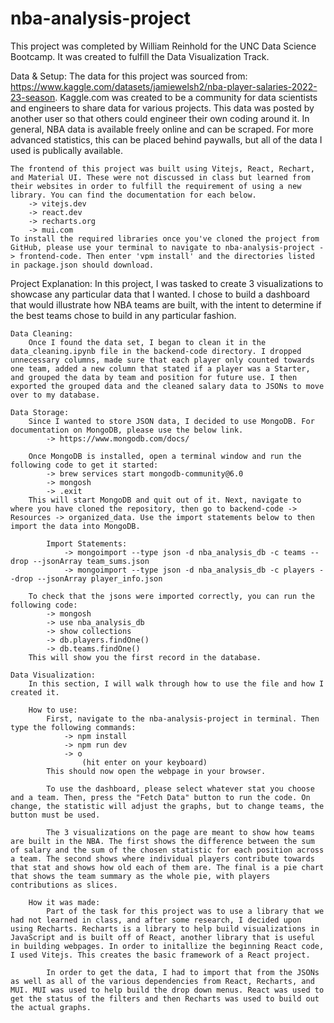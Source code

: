 # nba-analysis-project

This project was completed by William Reinhold for the UNC Data Science Bootcamp. It was created to fulfill the Data Visualization Track. 

Data & Setup:
    The data for this project was sourced from: https://www.kaggle.com/datasets/jamiewelsh2/nba-player-salaries-2022-23-season. Kaggle.com was created to be a community for data scientists and engineers to share data for various projects. This data was posted by another user so that others could engineer their own coding around it. In general, NBA data is available freely online and can be scraped. For more advanced statistics, this can be placed behind paywalls, but all of the data I used is publically available.

    The frontend of this project was built using Vitejs, React, Rechart, and Material UI. These were not discussed in class but learned from their websites in order to fulfill the requirement of using a new library. You can find the documentation for each below.
        -> vitejs.dev
        -> react.dev
        -> recharts.org
        -> mui.com
    To install the required libraries once you've cloned the project from GitHub, please use your terminal to navigate to nba-analysis-project -> frontend-code. Then enter 'vpm install' and the directories listed in package.json should download.


Project Explanation:
    In this project, I was tasked to create 3 visualizations to showcase any particular data that I wanted. I chose to build a dashboard that would illustrate how NBA teams are built, with the intent to determine if the best teams chose to build in any particular fashion.

    Data Cleaning:
        Once I found the data set, I began to clean it in the data_cleaning.ipynb file in the backend-code directory. I dropped unnecessary columns, made sure that each player only counted towards one team, added a new column that stated if a player was a Starter, and grouped the data by team and position for future use. I then exported the grouped data and the cleaned salary data to JSONs to move over to my database.

    Data Storage:
        Since I wanted to store JSON data, I decided to use MongoDB. For documentation on MongoDB, please use the below link.
            -> https://www.mongodb.com/docs/
        
        Once MongoDB is installed, open a terminal window and run the following code to get it started:
            -> brew services start mongodb-community@6.0
            -> mongosh
            -> .exit
        This will start MongoDB and quit out of it. Next, navigate to where you have cloned the repository, then go to backend-code -> Resources -> organized_data. Use the import statements below to then import the data into MongoDB.

            Import Statements:
                -> mongoimport --type json -d nba_analysis_db -c teams --drop --jsonArray team_sums.json
                -> mongoimport --type json -d nba_analysis_db -c players --drop --jsonArray player_info.json
        
        To check that the jsons were imported correctly, you can run the following code:
            -> mongosh
            -> use nba_analysis_db
            -> show collections
            -> db.players.findOne()
            -> db.teams.findOne()
        This will show you the first record in the database.

    Data Visualization:
        In this section, I will walk through how to use the file and how I created it.

        How to use:
            First, navigate to the nba-analysis-project in terminal. Then type the following commands:
                -> npm install
                -> npm run dev
                -> o
                    (hit enter on your keyboard)
            This should now open the webpage in your browser.

            To use the dashboard, please select whatever stat you choose and a team. Then, press the "Fetch Data" button to run the code. On change, the statistic will adjust the graphs, but to change teams, the button must be used. 

            The 3 visualizations on the page are meant to show how teams are built in the NBA. The first shows the difference between the sum of salary and the sum of the chosen statistic for each position across a team. The second shows where individual players contribute towards that stat and shows how old each of them are. The final is a pie chart that shows the team summary as the whole pie, with players contributions as slices. 

        How it was made:
            Part of the task for this project was to use a library that we had not learned in class, and after some research, I decided upon using Recharts. Recharts is a library to help build visualizations in JavaScript and is built off of React, another library that is useful in building webpages. In order to initallize the beginning React code, I used Vitejs. This creates the basic framework of a React project.

            In order to get the data, I had to import that from the JSONs as well as all of the various dependencies from React, Recharts, and MUI. MUI was used to help build the drop down menus. React was used to get the status of the filters and then Recharts was used to build out the actual graphs.

